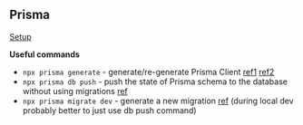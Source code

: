 ## Prisma
[Setup](https://www.prisma.io/docs/orm/prisma-client/setup-and-configuration/introduction)

**Useful commands**
-   `npx prisma generate` - generate/re-generate Prisma Client [ref1](https://www.prisma.io/docs/orm/reference/prisma-cli-reference#generate) [ref2](https://www.prisma.io/docs/orm/prisma-client/setup-and-configuration/introduction#5-evolving-your-application)
-   `npx prisma db push` - push the state of Prisma schema to the database without using migrations [ref](https://www.prisma.io/docs/orm/reference/prisma-cli-reference#db-push)
-   `npx prisma migrate dev` - generate a new migration [ref](https://www.prisma.io/docs/orm/reference/prisma-cli-reference#migrate-dev) (during local dev probably better to just use db push command)
